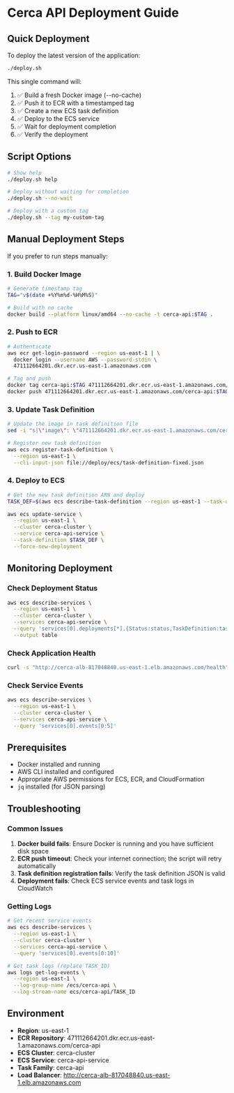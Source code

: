 # Cerca API Deployment Guide

## Quick Deployment

To deploy the latest version of the application:

```bash
./deploy.sh
```

This single command will:
1. ✅ Build a fresh Docker image (--no-cache)
2. ✅ Push it to ECR with a timestamped tag
3. ✅ Create a new ECS task definition
4. ✅ Deploy to the ECS service
5. ✅ Wait for deployment completion
6. ✅ Verify the deployment

## Script Options

```bash
# Show help
./deploy.sh help

# Deploy without waiting for completion
./deploy.sh --no-wait

# Deploy with a custom tag
./deploy.sh --tag my-custom-tag
```

## Manual Deployment Steps

If you prefer to run steps manually:

### 1. Build Docker Image
```bash
# Generate timestamp tag
TAG="v$(date +%Y%m%d-%H%M%S)"

# Build with no cache
docker build --platform linux/amd64 --no-cache -t cerca-api:$TAG .
```

### 2. Push to ECR
```bash
# Authenticate
aws ecr get-login-password --region us-east-1 | \
  docker login --username AWS --password-stdin \
  471112664201.dkr.ecr.us-east-1.amazonaws.com

# Tag and push
docker tag cerca-api:$TAG 471112664201.dkr.ecr.us-east-1.amazonaws.com/cerca-api:$TAG
docker push 471112664201.dkr.ecr.us-east-1.amazonaws.com/cerca-api:$TAG
```

### 3. Update Task Definition
```bash
# Update the image in task definition file
sed -i "s|\"image\": \"471112664201.dkr.ecr.us-east-1.amazonaws.com/cerca-api:.*\"|\"image\": \"471112664201.dkr.ecr.us-east-1.amazonaws.com/cerca-api:$TAG\"|g" deploy/ecs/task-definition-fixed.json

# Register new task definition
aws ecs register-task-definition \
  --region us-east-1 \
  --cli-input-json file://deploy/ecs/task-definition-fixed.json
```

### 4. Deploy to ECS
```bash
# Get the new task definition ARN and deploy
TASK_DEF=$(aws ecs describe-task-definition --region us-east-1 --task-definition cerca-api --query 'taskDefinition.taskDefinitionArn' --output text)

aws ecs update-service \
  --region us-east-1 \
  --cluster cerca-cluster \
  --service cerca-api-service \
  --task-definition $TASK_DEF \
  --force-new-deployment
```

## Monitoring Deployment

### Check Deployment Status
```bash
aws ecs describe-services \
  --region us-east-1 \
  --cluster cerca-cluster \
  --services cerca-api-service \
  --query 'services[0].deployments[*].{Status:status,TaskDefinition:taskDefinition,RolloutState:rolloutState,RunningCount:runningCount}' \
  --output table
```

### Check Application Health
```bash
curl -s "http://cerca-alb-817048840.us-east-1.elb.amazonaws.com/health" | jq .
```

### Check Service Events
```bash
aws ecs describe-services \
  --region us-east-1 \
  --cluster cerca-cluster \
  --services cerca-api-service \
  --query 'services[0].events[0:5]'
```

## Prerequisites

- Docker installed and running
- AWS CLI installed and configured
- Appropriate AWS permissions for ECS, ECR, and CloudFormation
- `jq` installed (for JSON parsing)

## Troubleshooting

### Common Issues

1. **Docker build fails**: Ensure Docker is running and you have sufficient disk space
2. **ECR push timeout**: Check your internet connection; the script will retry automatically
3. **Task definition registration fails**: Verify the task definition JSON is valid
4. **Deployment fails**: Check ECS service events and task logs in CloudWatch

### Getting Logs
```bash
# Get recent service events
aws ecs describe-services \
  --region us-east-1 \
  --cluster cerca-cluster \
  --services cerca-api-service \
  --query 'services[0].events[0:10]'

# Get task logs (replace TASK_ID)
aws logs get-log-events \
  --region us-east-1 \
  --log-group-name /ecs/cerca-api \
  --log-stream-name ecs/cerca-api/TASK_ID
```

## Environment

- **Region**: us-east-1
- **ECR Repository**: 471112664201.dkr.ecr.us-east-1.amazonaws.com/cerca-api
- **ECS Cluster**: cerca-cluster
- **ECS Service**: cerca-api-service
- **Task Family**: cerca-api
- **Load Balancer**: http://cerca-alb-817048840.us-east-1.elb.amazonaws.com